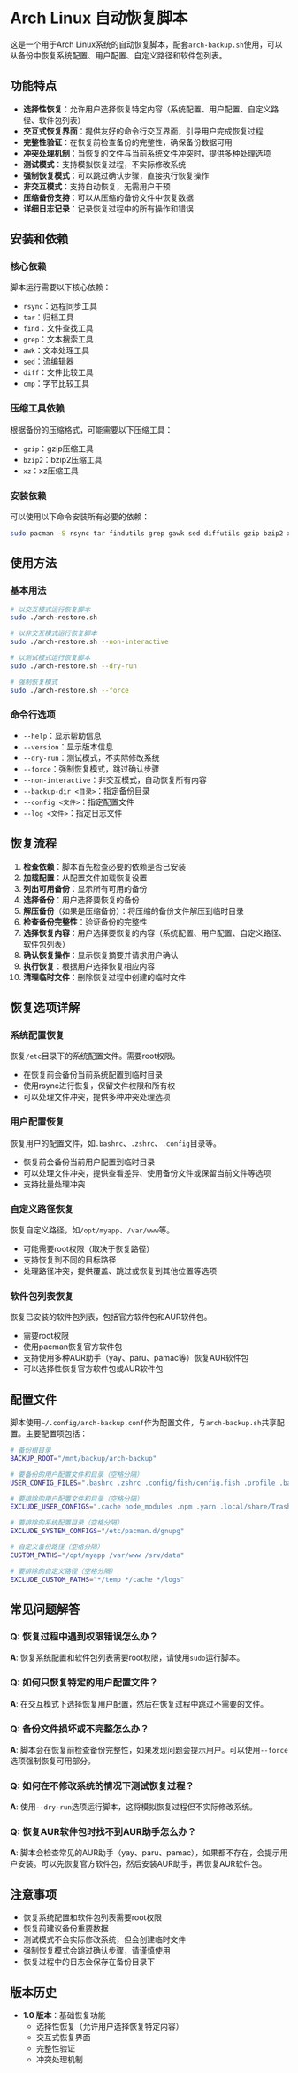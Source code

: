 # Arch Linux 自动恢复脚本

这是一个用于Arch Linux系统的自动恢复脚本，配套`arch-backup.sh`使用，可以从备份中恢复系统配置、用户配置、自定义路径和软件包列表。

## 功能特点

- **选择性恢复**：允许用户选择恢复特定内容（系统配置、用户配置、自定义路径、软件包列表）
- **交互式恢复界面**：提供友好的命令行交互界面，引导用户完成恢复过程
- **完整性验证**：在恢复前检查备份的完整性，确保备份数据可用
- **冲突处理机制**：当恢复的文件与当前系统文件冲突时，提供多种处理选项
- **测试模式**：支持模拟恢复过程，不实际修改系统
- **强制恢复模式**：可以跳过确认步骤，直接执行恢复操作
- **非交互模式**：支持自动恢复，无需用户干预
- **压缩备份支持**：可以从压缩的备份文件中恢复数据
- **详细日志记录**：记录恢复过程中的所有操作和错误

## 安装和依赖

### 核心依赖

脚本运行需要以下核心依赖：

- `rsync`：远程同步工具
- `tar`：归档工具
- `find`：文件查找工具
- `grep`：文本搜索工具
- `awk`：文本处理工具
- `sed`：流编辑器
- `diff`：文件比较工具
- `cmp`：字节比较工具

### 压缩工具依赖

根据备份的压缩格式，可能需要以下压缩工具：

- `gzip`：gzip压缩工具
- `bzip2`：bzip2压缩工具
- `xz`：xz压缩工具

### 安装依赖

可以使用以下命令安装所有必要的依赖：

```bash
sudo pacman -S rsync tar findutils grep gawk sed diffutils gzip bzip2 xz
```

## 使用方法

### 基本用法

```bash
# 以交互模式运行恢复脚本
sudo ./arch-restore.sh

# 以非交互模式运行恢复脚本
sudo ./arch-restore.sh --non-interactive

# 以测试模式运行恢复脚本
sudo ./arch-restore.sh --dry-run

# 强制恢复模式
sudo ./arch-restore.sh --force
```

### 命令行选项

- `--help`：显示帮助信息
- `--version`：显示版本信息
- `--dry-run`：测试模式，不实际修改系统
- `--force`：强制恢复模式，跳过确认步骤
- `--non-interactive`：非交互模式，自动恢复所有内容
- `--backup-dir <目录>`：指定备份目录
- `--config <文件>`：指定配置文件
- `--log <文件>`：指定日志文件

## 恢复流程

1. **检查依赖**：脚本首先检查必要的依赖是否已安装
2. **加载配置**：从配置文件加载恢复设置
3. **列出可用备份**：显示所有可用的备份
4. **选择备份**：用户选择要恢复的备份
5. **解压备份**（如果是压缩备份）：将压缩的备份文件解压到临时目录
6. **检查备份完整性**：验证备份的完整性
7. **选择恢复内容**：用户选择要恢复的内容（系统配置、用户配置、自定义路径、软件包列表）
8. **确认恢复操作**：显示恢复摘要并请求用户确认
9. **执行恢复**：根据用户选择恢复相应内容
10. **清理临时文件**：删除恢复过程中创建的临时文件

## 恢复选项详解

### 系统配置恢复

恢复`/etc`目录下的系统配置文件。需要root权限。

- 在恢复前会备份当前系统配置到临时目录
- 使用rsync进行恢复，保留文件权限和所有权
- 可以处理文件冲突，提供多种冲突处理选项

### 用户配置恢复

恢复用户的配置文件，如`.bashrc`、`.zshrc`、`.config`目录等。

- 恢复前会备份当前用户配置到临时目录
- 可以处理文件冲突，提供查看差异、使用备份文件或保留当前文件等选项
- 支持批量处理冲突

### 自定义路径恢复

恢复自定义路径，如`/opt/myapp`、`/var/www`等。

- 可能需要root权限（取决于恢复路径）
- 支持恢复到不同的目标路径
- 处理路径冲突，提供覆盖、跳过或恢复到其他位置等选项

### 软件包列表恢复

恢复已安装的软件包列表，包括官方软件包和AUR软件包。

- 需要root权限
- 使用pacman恢复官方软件包
- 支持使用多种AUR助手（yay、paru、pamac等）恢复AUR软件包
- 可以选择性恢复官方软件包或AUR软件包

## 配置文件

脚本使用`~/.config/arch-backup.conf`作为配置文件，与`arch-backup.sh`共享配置。主要配置项包括：

```bash
# 备份根目录
BACKUP_ROOT="/mnt/backup/arch-backup"

# 要备份的用户配置文件和目录（空格分隔）
USER_CONFIG_FILES=".bashrc .zshrc .config/fish/config.fish .profile .bash_profile .zprofile .config .local/share .themes .icons .fonts .ssh .gnupg .mozilla .config/chromium .vimrc .config/nvim .tmux.conf .gitconfig .xinitrc .xprofile"

# 要排除的用户配置文件和目录（空格分隔）
EXCLUDE_USER_CONFIGS=".cache node_modules .npm .yarn .local/share/Trash"

# 要排除的系统配置目录（空格分隔）
EXCLUDE_SYSTEM_CONFIGS="/etc/pacman.d/gnupg"

# 自定义备份路径（空格分隔）
CUSTOM_PATHS="/opt/myapp /var/www /srv/data"

# 要排除的自定义路径（空格分隔）
EXCLUDE_CUSTOM_PATHS="*/temp */cache */logs"
```

## 常见问题解答

### Q: 恢复过程中遇到权限错误怎么办？

**A**: 恢复系统配置和软件包列表需要root权限，请使用`sudo`运行脚本。

### Q: 如何只恢复特定的用户配置文件？

**A**: 在交互模式下选择恢复用户配置，然后在恢复过程中跳过不需要的文件。

### Q: 备份文件损坏或不完整怎么办？

**A**: 脚本会在恢复前检查备份完整性，如果发现问题会提示用户。可以使用`--force`选项强制恢复可用部分。

### Q: 如何在不修改系统的情况下测试恢复过程？

**A**: 使用`--dry-run`选项运行脚本，这将模拟恢复过程但不实际修改系统。

### Q: 恢复AUR软件包时找不到AUR助手怎么办？

**A**: 脚本会检查常见的AUR助手（yay、paru、pamac），如果都不存在，会提示用户安装。可以先恢复官方软件包，然后安装AUR助手，再恢复AUR软件包。

## 注意事项

- 恢复系统配置和软件包列表需要root权限
- 恢复前建议备份重要数据
- 测试模式不会实际修改系统，但会创建临时文件
- 强制恢复模式会跳过确认步骤，请谨慎使用
- 恢复过程中的日志会保存在备份目录下

## 版本历史

- **1.0 版本**：基础恢复功能
  - 选择性恢复（允许用户选择恢复特定内容）
  - 交互式恢复界面
  - 完整性验证
  - 冲突处理机制